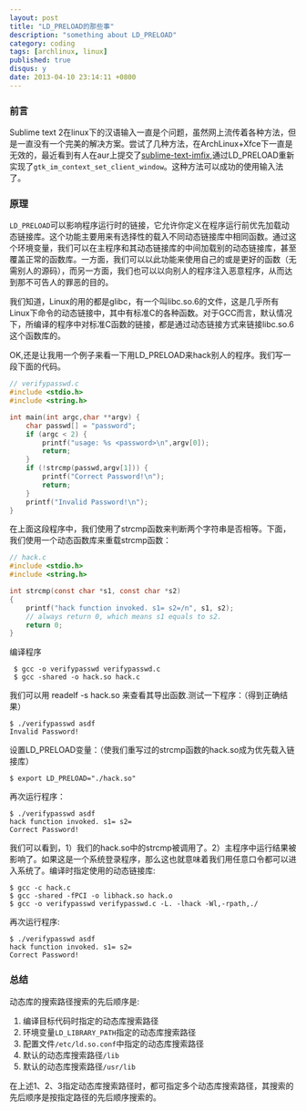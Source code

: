 ```yaml
---
layout: post
title: "LD_PRELOAD的那些事"
description: "something about LD_PRELOAD"
category: coding
tags: [archlinux, linux]
published: true
disqus: y
date: 2013-04-10 23:14:11 +0800
---
```



### 前言

Sublime text 2在linux下的汉语输入一直是个问题，虽然网上流传着各种方法，但是一直没有一个完美的解决方案。尝试了几种方法，在ArchLinux+Xfce下一直是无效的，最近看到有人在aur上提交了[sublime-text-imfix](https://aur.archlinux.org/packages/sublime-text-imfix),通过LD_PRELOAD重新实现了`gtk_im_context_set_client_window`。这种方法可以成功的使用输入法了。

### 原理

`LD_PRELOAD`可以影响程序运行时的链接，它允许你定义在程序运行前优先加载动态链接库。这个功能主要用来有选择性的载入不同动态链接库中相同函数。通过这个环境变量，我们可以在主程序和其动态链接库的中间加载别的动态链接库，甚至覆盖正常的函数库。一方面，我们可以以此功能来使用自己的或是更好的函数（无需别人的源码），而另一方面，我们也可以以向别人的程序注入恶意程序，从而达到那不可告人的罪恶的目的。

我们知道，Linux的用的都是glibc，有一个叫libc.so.6的文件，这是几乎所有Linux下命令的动态链接中，其中有标准C的各种函数。对于GCC而言，默认情况下，所编译的程序中对标准C函数的链接，都是通过动态链接方式来链接libc.so.6这个函数库的。

<!--more-->

OK,还是让我用一个例子来看一下用LD_PRELOAD来hack别人的程序。我们写一段下面的代码。

``` c
// verifypasswd.c
#include <stdio.h>
#include <string.h>

int main(int argc,char **argv) {
    char passwd[] = "password";
    if (argc < 2) {
        printf("usage: %s <password>\n",argv[0]);
        return;
    }
    if (!strcmp(passwd,argv[1])) {
        printf("Correct Password!\n");
        return;
    }
    printf("Invalid Password!\n");
}
```

在上面这段程序中，我们使用了strcmp函数来判断两个字符串是否相等。下面，我们使用一个动态函数库来重载strcmp函数：

``` c
// hack.c
#include <stdio.h>
#include <string.h>

int strcmp(const char *s1, const char *s2)
{
    printf("hack function invoked. s1= s2=/n", s1, s2);
    // always return 0, which means s1 equals to s2.
    return 0;
}
```

编译程序

     $ gcc -o verifypasswd verifypasswd.c
     $ gcc -shared -o hack.so hack.c

我们可以用 readelf -s hack.so 来查看其导出函数.测试一下程序：（得到正确结果）

    $ ./verifypasswd asdf
    Invalid Password!

设置LD_PRELOAD变量：（使我们重写过的strcmp函数的hack.so成为优先载入链接库）

    $ export LD_PRELOAD="./hack.so"

再次运行程序：

    $ ./verifypasswd asdf
    hack function invoked. s1= s2=
    Correct Password!

我们可以看到，1）我们的hack.so中的strcmp被调用了。2）主程序中运行结果被影响了。如果这是一个系统登录程序，那么这也就意味着我们用任意口令都可以进入系统了。编译时指定使用的动态链接库:

    $ gcc -c hack.c
    $ gcc -shared -fPCI -o libhack.so hack.o
    $ gcc -o verifypasswd verifypasswd.c -L. -lhack -Wl,-rpath,./

再次运行程序:

    $ ./verifypasswd asdf
    hack function invoked. s1= s2=
    Correct Password!

### 总结

动态库的搜索路径搜索的先后顺序是:

1. 编译目标代码时指定的动态库搜索路径
2. 环境变量`LD_LIBRARY_PATH`指定的动态库搜索路径
3. 配置文件`/etc/ld.so.conf`中指定的动态库搜索路径
4. 默认的动态库搜索路径`/lib`
5. 默认的动态库搜索路径`/usr/lib`

在上述1、2、3指定动态库搜索路径时，都可指定多个动态库搜索路径，其搜索的先后顺序是按指定路径的先后顺序搜索的。
